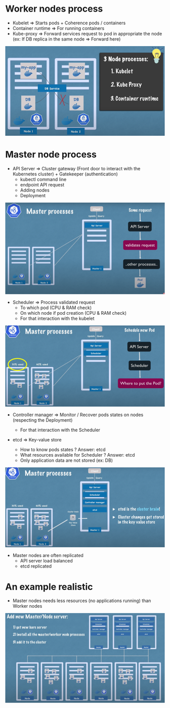 # Worker nodes process

- Kubelet => Starts pods + Coherence pods / containers
- Container runtime => For running containers
- Kube-proxy => Forward services request to pod in appropriate the node (ex: If DB replica in the same node => Forward here)

![img.png](img.png)


# Master node process

- API Server => Cluster gateway (Front door to interact with the Kubernetes cluster) + Gatekeeper (authentication)
  - kubectl command line
  - endpoint API request
  - Adding nodes
  - Deployment

![img_1.png](img_1.png)

- Scheduler => Process validated request
  - To which pod (CPU & RAM check)
  - On which node if pod creation (CPU & RAM check)
  - For that interaction with the kubelet

![img_2.png](img_2.png)

- Controller manager => Monitor / Recover pods states on nodes (respecting the Deployment)
    - For that interaction with the Scheduler

- etcd => Key-value store
  - How to know pods states ? Answer: etcd
  - What resources available for Scheduler ? Answer: etcd
  - Only application data are not stored (ex: DB)

![img_3.png](img_3.png)

- Master nodes are often replicated
  - API server load balanced
  - etcd replicated


# An example realistic

- Master nodes needs less resources (no applications running) than Worker nodes

![img_4.png](img_4.png) 